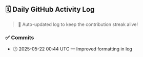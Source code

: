 ## 🗓️ Daily GitHub Activity Log

> 🤖 Auto-updated log to keep the contribution streak alive!

### ✅ Commits

- 🕒 2025-05-22 00:44 UTC — Improved formatting in log

